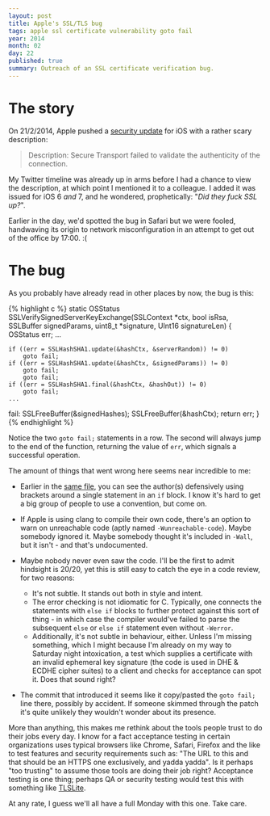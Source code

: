 ```yaml
---
layout: post
title: Apple's SSL/TLS bug
tags: apple ssl certificate vulnerability goto fail
year: 2014
month: 02
day: 22
published: true
summary: Outreach of an SSL certificate verification bug.
---
```

# The story

On 21/2/2014, Apple pushed a [security update](http://support.apple.com/kb/HT6147) for iOS
with a rather scary description:

> Description: Secure Transport failed to validate the authenticity of the connection.

My Twitter timeline was already up in arms before I had a chance to view the description,
at which point I mentioned it to a colleague. I added it was issued for iOS 6 _and_ 7,
and he wondered, prophetically: "_Did they fuck SSL up?_".

Earlier in the day, we'd spotted the bug in Safari but we were fooled, handwaving its
origin to network misconfiguration in an attempt to get out of the office by 17:00. :(

# The bug

As you probably have already read in other places by now, the bug is this:

{% highlight c %}
static OSStatus
SSLVerifySignedServerKeyExchange(SSLContext *ctx, bool isRsa, SSLBuffer signedParams,
                                 uint8_t *signature, UInt16 signatureLen)
{
    OSStatus        err;
    ...

    if ((err = SSLHashSHA1.update(&hashCtx, &serverRandom)) != 0)
        goto fail;
    if ((err = SSLHashSHA1.update(&hashCtx, &signedParams)) != 0)
        goto fail;
        goto fail;
    if ((err = SSLHashSHA1.final(&hashCtx, &hashOut)) != 0)
        goto fail;
    ...

fail:
    SSLFreeBuffer(&signedHashes);
    SSLFreeBuffer(&hashCtx);
    return err;
}
{% endhighlight %}

Notice the two `goto fail;` statements in a row. The second will always jump to the end of
the function, returning the value of `err`, which signals a successful operation.

The amount of things that went wrong here seems near incredible to me:

* Earlier in the [same
  file](http://opensource.apple.com/source/Security/Security-55471/libsecurity_ssl/lib/sslKeyExchange.c),
  you can see the author(s) defensively using brackets around a single statement in an
  `if` block. I know it's hard to get a big group of people to use a convention, but come
  on.
* If Apple is using clang to compile their own code, there's an option to warn on
  unreachable code (aptly named `-Wunreachable-code`). Maybe somebody ignored it. Maybe
  somebody thought it's included in `-Wall`, but it isn't - and that's undocumented.
* Maybe nobody never even saw the code. I'll be the first to admit hindsight is 20/20, yet
  this is still easy to catch the eye in a code review, for two reasons:

    + It's not subtle. It stands out both in style and intent.
    + The error checking is not idiomatic for C. Typically, one connects the statements
      with `else if` blocks to further protect against this sort of thing - in which case
      the compiler would've failed to parse the subsequent `else` or `else if` statement
      even without `-Werror`.
    + Additionally, it's not subtle in behaviour, either. Unless I'm missing something,
      which I might because I'm already on my way to Saturday night intoxication, a test
      which supplies a certificate with an invalid ephemeral key signature (the code is
      used in DHE & ECDHE cipher suites) to a client and checks for acceptance can spot
      it. Does that sound right?

* The commit that introduced it seems like it copy/pasted the `goto fail;` line there,
  possibly by accident. If someone skimmed through the patch it's quite unlikely they
  wouldn't wonder about its presence.

More than anything, this makes me rethink about the tools people trust to do their jobs
every day. I know for a fact acceptance testing in certain organizations uses typical
browsers like Chrome, Safari, Firefox and the like to test features and security
requirements such as: "The URL to this and that should be an HTTPS one exclusively, and
yadda yadda". Is it perhaps "too trusting" to assume those tools are doing their job
right? Acceptance testing is one thing; perhaps QA or security testing would test this
with something like [TLSLite](https://github.com/trevp/tlslite).

At any rate, I guess we'll all have a full Monday with this one. Take care.
